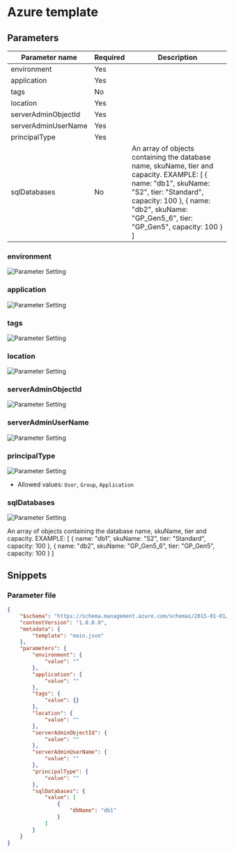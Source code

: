 # Azure template

## Parameters

Parameter name | Required | Description
-------------- | -------- | -----------
environment    | Yes      |
application    | Yes      |
tags           | No       |
location       | Yes      |
serverAdminObjectId | Yes      |
serverAdminUserName | Yes      |
principalType  | Yes      |
sqlDatabases   | No       | An array of objects containing the database name, skuName, tier and capacity. EXAMPLE: [   {     name: "db1",     skuName: "S2",     tier: "Standard",     capacity: 100   },   {     name: "db2",     skuName: "GP_Gen5_6",     tier: "GP_Gen5",     capacity: 100   } ] 

### environment

![Parameter Setting](https://img.shields.io/badge/parameter-required-orange?style=flat-square)



### application

![Parameter Setting](https://img.shields.io/badge/parameter-required-orange?style=flat-square)



### tags

![Parameter Setting](https://img.shields.io/badge/parameter-optional-green?style=flat-square)



### location

![Parameter Setting](https://img.shields.io/badge/parameter-required-orange?style=flat-square)



### serverAdminObjectId

![Parameter Setting](https://img.shields.io/badge/parameter-required-orange?style=flat-square)



### serverAdminUserName

![Parameter Setting](https://img.shields.io/badge/parameter-required-orange?style=flat-square)



### principalType

![Parameter Setting](https://img.shields.io/badge/parameter-required-orange?style=flat-square)



- Allowed values: `User`, `Group`, `Application`

### sqlDatabases

![Parameter Setting](https://img.shields.io/badge/parameter-optional-green?style=flat-square)

An array of objects containing the database name, skuName, tier and capacity.
EXAMPLE:
[
  {
    name: "db1",
    skuName: "S2",
    tier: "Standard",
    capacity: 100
  },
  {
    name: "db2",
    skuName: "GP_Gen5_6",
    tier: "GP_Gen5",
    capacity: 100
  }
]


## Snippets

### Parameter file

```json
{
    "$schema": "https://schema.management.azure.com/schemas/2015-01-01/deploymentParameters.json#",
    "contentVersion": "1.0.0.0",
    "metadata": {
        "template": "main.json"
    },
    "parameters": {
        "environment": {
            "value": ""
        },
        "application": {
            "value": ""
        },
        "tags": {
            "value": {}
        },
        "location": {
            "value": ""
        },
        "serverAdminObjectId": {
            "value": ""
        },
        "serverAdminUserName": {
            "value": ""
        },
        "principalType": {
            "value": ""
        },
        "sqlDatabases": {
            "value": [
                {
                    "dbName": "db1"
                }
            ]
        }
    }
}
```
